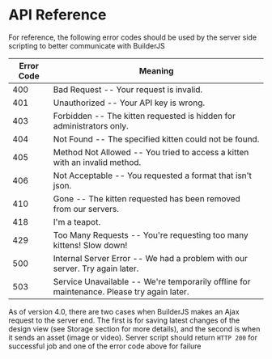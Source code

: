 # API Reference

For reference, the following error codes should be used by the server side scripting to better communicate with BuilderJS

Error Code | Meaning
---------- | -------
400 | Bad Request -- Your request is invalid.
401 | Unauthorized -- Your API key is wrong.
403 | Forbidden -- The kitten requested is hidden for administrators only.
404 | Not Found -- The specified kitten could not be found.
405 | Method Not Allowed -- You tried to access a kitten with an invalid method.
406 | Not Acceptable -- You requested a format that isn't json.
410 | Gone -- The kitten requested has been removed from our servers.
418 | I'm a teapot.
429 | Too Many Requests -- You're requesting too many kittens! Slow down!
500 | Internal Server Error -- We had a problem with our server. Try again later.
503 | Service Unavailable -- We're temporarily offline for maintenance. Please try again later.

<aside class="notice">
As of version 4.0, there are two cases when BuilderJS makes an Ajax request to the server end. The first is for saving latest changes of the design view (see Storage section for more details), and the second is when it sends an asset (image or video). Server script should return <code>HTTP 200</code> for successful job and one of the error code above for failure
</aside>